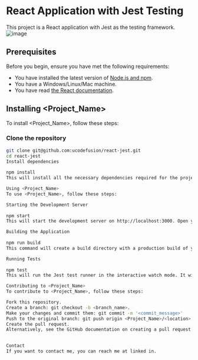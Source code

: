 
# React Application with Jest Testing

This project is a React application with Jest as the testing framework.
![image](https://github.com/ucodefusion/react-jest-for-beginner/assets/655131/4b870545-453b-4de0-a564-4b2a5c9c2ede)

## Prerequisites

Before you begin, ensure you have met the following requirements:
- You have installed the latest version of [Node.js and npm](https://nodejs.org/).
- You have a Windows/Linux/Mac machine.
- You have read [the React documentation](https://reactjs.org/docs/getting-started.html).

## Installing <Project_Name>

To install <Project_Name>, follow these steps:

### Clone the repository

```bash
git clone git@github.com:ucodefusion/react-jest.git
cd react-jest
Install dependencies
 
npm install
This will install all the necessary dependencies required for the project to run.

Using <Project_Name>
To use <Project_Name>, follow these steps:

Starting the Development Server
 
npm start
This will start the development server on http://localhost:3000. Open your browser and navigate to this address to view the application.

Building the Application
 
npm run build
This command will create a build directory with a production build of your app. You can deploy this build to any static hosting service or server.

Running Tests
 
npm test
This will run the Jest test runner in the interactive watch mode. It will execute any tests you have written in the __tests__ directories.

Contributing to <Project_Name>
To contribute to <Project_Name>, follow these steps:

Fork this repository.
Create a branch: git checkout -b <branch_name>.
Make your changes and commit them: git commit -m '<commit_message>'
Push to the original branch: git push origin <Project_Name>/<location>
Create the pull request.
Alternatively, see the GitHub documentation on creating a pull request.

 
Contact
If you want to contact me, you can reach me at linked in.
